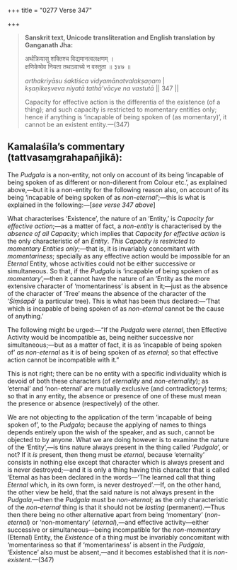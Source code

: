 +++
title = "0277 Verse 347"

+++
> **Sanskrit text, Unicode transliteration and English translation by Ganganath Jha:** 
>
> अर्थक्रियासु शक्तिश्च विद्यमानत्वलक्षणम् ।  
> क्षणिकेष्वेव नियता तथाऽवाच्ये न वस्तुता ॥ ३४७ ॥ 
>
> *arthakriyāsu śaktiśca vidyamānatvalakṣaṇam* \|  
> *kṣaṇikeṣveva niyatā tathā'vācye na vastutā* \|\| 347 \|\| 
>
> Capacity for effective action is the differentia of the existence (of a thing); and such capacity is restricted to momentary entities only; hence if anything is ‘incapable of being spoken of (as momentary)’, it cannot be an existent entity.—(347)



## Kamalaśīla’s commentary (tattvasaṃgrahapañjikā):

The *Pudgala* is a non-entity, not only on account of its being ‘incapable of being spoken of as different or non-diñerent from Colour etc.’, as explained above,—but it is a non-entity for the following reason also, on account of its being ‘incapable of being spoken of as *non-eternal*’;—this is what is explained in the following:—[*see verse 347 above*]

What characterises ‘Existence’, the nature of an ‘Entity,’ is *Capacity* *for* *effective* *action*;—as a matter of fact, a *non-entity* is characterised by the *absence of all Capacity*; which implies that *Capacity for effective action* is the only characteristic of an *Entity*. *This Capacity is restricted to momentary Entities only*;—that is, it is invariably concomitant with *momentariness*; specially as any effective action would be impossible for an *Eternal* Entity, whose activities could not be either successive or simultaneous. So that, if the *Pudgala* is ‘incapable of being spoken of as *momentary*’,—then it cannot have the nature of an ‘Entity as the more extensive character of ‘momentariness’ is absent in it;—just as the absence of the character of ‘Tree’ means the absence of the character of the ‘*Śiṃśapā*’ (a particular tree). This is what has been thus declared:—‘That which is incapable of being spoken of as *non-eternal* cannot be the cause of anything.’

The following might be urged:—“If the *Pudgala* were *eternal*, then Effective Activity would be incompatible as, being neither successive nor simultaneous;—but as a matter of fact, it is as ‘incapable of being spoken of’ *as non-eternal* as it is of being spoken of as *eternal*; so that effective action cannot be incompatible with it.”

This is not right; there can be no entity with a specific individuality which is devoid of both these characters (of *eternality* and *non-eternality*); as ‘eternal’ and ‘non-eternal’ are mutually exclusive (and contradictory) terms; so that in any entity, the absence or presence of one of these must mean the presence or absence (respectively) of the other.

We are not objecting to the application of the term ‘incapable of being spoken of’, to the *Pudgala*; because the applying of names to things depends entirely upon the wish of the speaker, and as such, cannot be objected to by anyone. What we are doing however is to examine the nature of the ‘Entity’,—is tins nature always present in the thing called ‘*Pudgala*’, or not? If it *is* present, then theng must be *eternal*, because ‘eternality’ consists in nothing else except that character which is always present and is never destroyed;—and it is only a thing having this character that is called ‘Eternal as has been declared in the words—‘The learned call that thing *Eternal* which, in its own form, is never destroyed’.—If, on the other hand, the other view be held, that the said nature is not always present in the *Pudgala*,—then the *Pudgala* must be *non-eternal*; as the only characteristic of the *non-eternal* thing is that it should not be *lasting* (permanent).—Thus then there being no other alternative apart from being ‘momentary’ (*non-eternal*) or ‘non-momentary’ (*eternal*),—and effective activity—either successive or simultaneous—being incompatible for the *non-momentary* (Eternal) Entity, the *Existence* of a thing must be invariably concomitant with ‘momentariness so that if ‘momentariness’ is absent in the *Pudgala*, ‘Existence’ also must be absent,—and it becomes established that it is *non-existent*.—(347)


